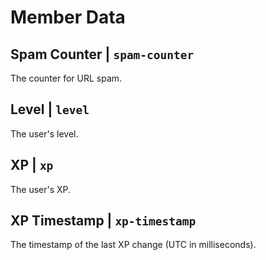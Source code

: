 # Member Data

## Spam Counter | `spam-counter`

The counter for URL spam.

## Level | `level`

The user's level.

## XP | `xp`

The user's XP.

## XP Timestamp | `xp-timestamp`

The timestamp of the last XP change (UTC in milliseconds).
